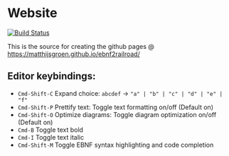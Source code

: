 # Website

[![Build Status](https://travis-ci.org/matthijsgroen/ebnf2railroad.svg?branch=website)](https://travis-ci.org/matthijsgroen/ebnf2railroad)

This is the source for creating the github pages @ https://matthijsgroen.github.io/ebnf2railroad/

## Editor keybindings:

* `Cmd-Shift-C` Expand choice: `abcdef` -> `"a" | "b" | "c" | "d" | "e"
  | "f"`
* `Cmd-Shift-P` Prettify text: Toggle text formatting on/off (Default
  on)
* `Cmd-Shift-O` Optimize diagrams: Toggle diagram optimization on/off
  (Default on)
* `Cmd-B` Toggle text bold
* `Cmd-I` Toggle text italic
* `Cmd-Shift-M` Toggle EBNF syntax highlighting and code completion

